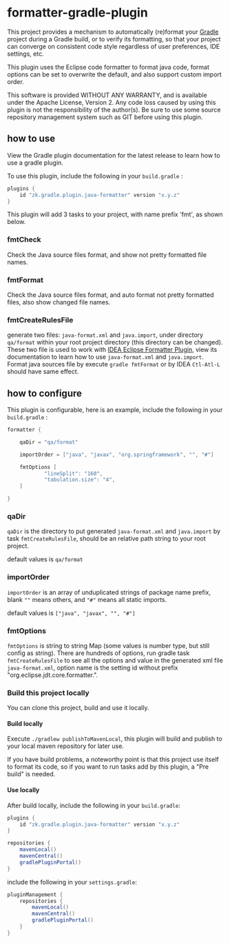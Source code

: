 # formatter-gradle-plugin

This project provides a mechanism to automatically (re)format your [Gradle](https://gradle.org/)
project during a Gradle build, or to verify its formatting, so that your project
can converge on consistent code style regardless of user preferences, IDE
settings, etc.

This plugin uses the Eclipse code formatter to format java code, format options can be set to overwrite
the default, and also support custom import order.

This software is provided WITHOUT ANY WARRANTY, and is available under the Apache License,
Version 2. Any code loss caused by using this plugin is not the responsibility of the author(s).
Be sure to use some source repository management system such as GIT before using this plugin.

## how to use

View the Gradle plugin documentation for the latest release to learn how to use a gradle plugin.

To use this plugin, include the following in your `build.gradle` :

```groovy
plugins {
    id "zk.gradle.plugin.java-formatter" version "x.y.z"
}
```

This plugin will add 3 tasks to your project, with name prefix 'fmt', as shown below.

### fmtCheck

Check the Java source files format, and show not pretty formatted file names.

### fmtFormat

Check the Java source files format, and auto format not pretty formatted files,
also show changed file names.

### fmtCreateRulesFile

generate two files: `java-format.xml` and `java.import`, under directory `qa/format` within your root project directory (this directory can be changed).
These two file is used to work with [IDEA Eclipse Formatter Plugin](https://github.com/krasa/EclipseCodeFormatter), view
its documentation to learn how to use `java-format.xml` and `java.import`.
Format java sources file by execute `gradle fmtFormat` or by IDEA `Ctl-Atl-L` should have same effect.

## how to configure

This plugin is configurable, here is an example, include the following in your `build.gradle` :

```groovy
formatter {

    qaDir = "qa/format"

    importOrder = ["java", "javax", "org.springframework", "", "#"]

    fmtOptions [
            "lineSplit": "160",
            "tabulation.size": "4",
    ]

}
```

### qaDir

`qaDir` is the directory to put generated `java-format.xml` and `java.import` by
task `fmtCreateRulesFile`, should be an relative path string to your root project.

default values is `qa/format`

### importOrder

`importOrder` is an array of unduplicated strings of package name prefix, 
blank `""` means others, and `"#"` means all static imports.

default values is `["java", "javax", "", "#"]`

### fmtOptions

`fmtOptions` is string to string Map (some values is number type, but still config as string). 
There are hundreds of options, run gradle task `fmtCreateRulesFile` to see
all the options and value in the generated xml file `java-format.xml`, 
option name is the setting id without prefix "org.eclipse.jdt.core.formatter.".

### Build this project locally

You can clone this project, build and use it locally.

#### Build locally

Execute `./gradlew publishToMavenLocal`, this plugin will build and publish 
to your local maven repository for later use.

If you have build problems, a noteworthy point is that this project use itself to format its code,
so if you want to run tasks add by this plugin, a "Pre build" is needed.

#### Use locally

After build locally, include the following in your `build.gradle`:

```groovy
plugins {
    id "zk.gradle.plugin.java-formatter" version "x.y.z"
}

repositories {
    mavenLocal()
    mavenCentral()
    gradlePluginPortal()
}
```

include the following in your `settings.gradle`:

```groovy
pluginManagement {
    repositories {
        mavenLocal()
        mavenCentral()
        gradlePluginPortal()
    }
}
```
